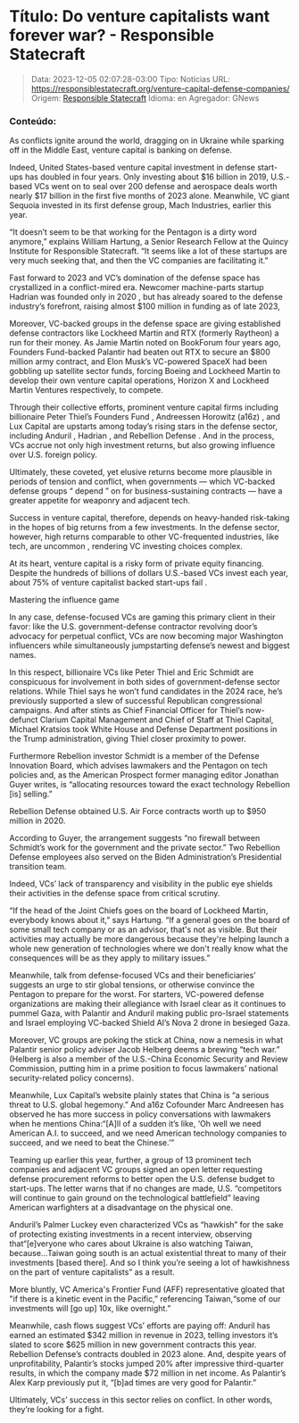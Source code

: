 # Título: Do venture capitalists want forever war? - Responsible Statecraft

>Data: 2023-12-05 02:07:28-03:00
>Tipo: Notícias
>URL: https://responsiblestatecraft.org/venture-capital-defense-companies/
>Origem: [Responsible Statecraft](https://responsiblestatecraft.org)
>Idioma: en
>Agregador: GNews

### Conteúdo:

As conflicts ignite around the world, dragging on in Ukraine while sparking off in the Middle East, venture capital is banking on defense.

Indeed, United States-based venture capital investment in defense start-ups has doubled in four years. Only investing about $16 billion in 2019, U.S.-based VCs went on to seal over 200 defense and aerospace deals worth nearly $17 billion in the first five months of 2023 alone. Meanwhile, VC giant Sequoia invested in its first defense group, Mach Industries, earlier this year.

“It doesn’t seem to be that working for the Pentagon is a dirty word anymore,” explains William Hartung, a Senior Research Fellow at the Quincy Institute for Responsible Statecraft. “It seems like a lot of these startups are very much seeking that, and then the VC companies are facilitating it.”

Fast forward to 2023 and VC’s domination of the defense space has crystallized in a conflict-mired era. Newcomer machine-parts startup Hadrian was founded only in 2020 , but has already soared to the defense industry’s forefront, raising almost $100 million in funding as of late 2023,

Moreover, VC-backed groups in the defense space are giving established defense contractors like Lockheed Martin and RTX (formerly Raytheon) a run for their money. As Jamie Martin noted on BookForum four years ago, Founders Fund-backed Palantir had beaten out RTX to secure an $800 million army contract, and Elon Musk’s VC-powered SpaceX had been gobbling up satellite sector funds, forcing Boeing and Lockheed Martin to develop their own venture capital operations, Horizon X and Lockheed Martin Ventures respectively, to compete.

Through their collective efforts, prominent venture capital firms including billionaire Peter Thiel’s Founders Fund , Andreessen Horowitz (a16z) , and Lux Capital are upstarts among today’s rising stars in the defense sector, including Anduril , Hadrian , and Rebellion Defense . And in the process, VCs accrue not only high investment returns, but also growing influence over U.S. foreign policy.

Ultimately, these coveted, yet elusive returns become more plausible in periods of tension and conflict, when governments — which VC-backed defense groups “ depend ” on for business-sustaining contracts — have a greater appetite for weaponry and adjacent tech.

Success in venture capital, therefore, depends on heavy-handed risk-taking in the hopes of big returns from a few investments. In the defense sector, however, high returns comparable to other VC-frequented industries, like tech, are uncommon , rendering VC investing choices complex.

At its heart, venture capital is a risky form of private equity financing. Despite the hundreds of billions of dollars U.S.-based VCs invest each year, about 75% of venture capitalist backed start-ups fail .

Mastering the influence game

In any case, defense-focused VCs are gaming this primary client in their favor: like the U.S. government-defense contractor revolving door’s advocacy for perpetual conflict, VCs are now becoming major Washington influencers while simultaneously jumpstarting defense’s newest and biggest names.

In this respect, billionaire VCs like Peter Thiel and Eric Schmidt are conspicuous for involvement in both sides of government-defense sector relations. While Thiel says he won’t fund candidates in the 2024 race, he’s previously supported a slew of successful Republican congressional campaigns. And after stints as Chief Financial Officer for Thiel’s now-defunct Clarium Capital Management and Chief of Staff at Thiel Capital, Michael Kratsios took White House and Defense Department positions in the Trump administration, giving Thiel closer proximity to power.

Furthermore Rebellion investor Schmidt is a member of the Defense Innovation Board, which advises lawmakers and the Pentagon on tech policies and, as the American Prospect former managing editor Jonathan Guyer writes, is “allocating resources toward the exact technology Rebellion [is] selling.”

Rebellion Defense obtained U.S. Air Force contracts worth up to $950 million in 2020.

According to Guyer, the arrangement suggests “no firewall between Schmidt’s work for the government and the private sector.” Two Rebellion Defense employees also served on the Biden Administration’s Presidential transition team.

Indeed, VCs’ lack of transparency and visibility in the public eye shields their activities in the defense space from critical scrutiny.

“If the head of the Joint Chiefs goes on the board of Lockheed Martin, everybody knows about it,” says Hartung. “If a general goes on the board of some small tech company or as an advisor, that's not as visible. But their activities may actually be more dangerous because they're helping launch a whole new generation of technologies where we don't really know what the consequences will be as they apply to military issues.”

Meanwhile, talk from defense-focused VCs and their beneficiaries’ suggests an urge to stir global tensions, or otherwise convince the Pentagon to prepare for the worst. For starters, VC-powered defense organizations are making their allegiance with Israel clear as it continues to pummel Gaza, with Palantir and Anduril making public pro-Israel statements and Israel employing VC-backed Shield AI’s Nova 2 drone in besieged Gaza.

Moreover, VC groups are poking the stick at China, now a nemesis in what Palantir senior policy adviser Jacob Helberg deems a brewing “tech war.” (Helberg is also a member of the U.S.-China Economic Security and Review Commission, putting him in a prime position to focus lawmakers’ national security-related policy concerns).

Meanwhile, Lux Capital’s website plainly states that China is “a serious threat to U.S. global hegemony.” And a16z Cofounder Marc Andreesen has observed he has more success in policy conversations with lawmakers when he mentions China:“[A]ll of a sudden it’s like, ‘Oh well we need American A.I. to succeed, and we need American technology companies to succeed, and we need to beat the Chinese.’”

Teaming up earlier this year, further, a group of 13 prominent tech companies and adjacent VC groups signed an open letter requesting defense procurement reforms to better open the U.S. defense budget to start-ups. The letter warns that if no changes are made, U.S. “competitors will continue to gain ground on the technological battlefield” leaving American warfighters at a disadvantage on the physical one.

Anduril’s Palmer Luckey even characterized VCs as “hawkish” for the sake of protecting existing investments in a recent interview, observing that“[e]veryone who cares about Ukraine is also watching Taiwan, because…Taiwan going south is an actual existential threat to many of their investments [based there]. And so I think you’re seeing a lot of hawkishness on the part of venture capitalists” as a result.

More bluntly, VC America's Frontier Fund (AFF) representative gloated that "if there is a kinetic event in the Pacific,” referencing Taiwan,“some of our investments will [go up] 10x, like overnight.”

Meanwhile, cash flows suggest VCs’ efforts are paying off: Anduril has earned an estimated $342 million in revenue in 2023, telling investors it’s slated to score $625 million in new government contracts this year. Rebellion Defense’s contracts doubled in 2023 alone. And, despite years of unprofitability, Palantir’s stocks jumped 20% after impressive third-quarter results, in which the company made $72 million in net income. As Palantir’s Alex Karp previously put it, “[b]ad times are very good for Palantir.”

Ultimately, VCs’ success in this sector relies on conflict. In other words, they’re looking for a fight.

